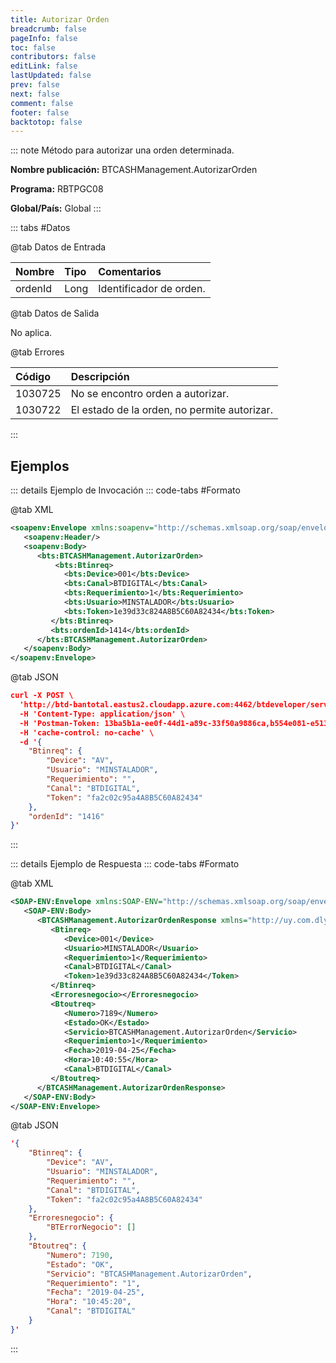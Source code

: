```yaml
---
title: Autorizar Orden
breadcrumb: false
pageInfo: false
toc: false
contributors: false
editLink: false
lastUpdated: false
prev: false
next: false
comment: false
footer: false
backtotop: false
---
```


<!-- ABRE DATOS DEL MÉTODO -->
::: note Método para autorizar una orden determinada.

**Nombre publicación:** BTCASHManagement.AutorizarOrden

**Programa:** RBTPGC08

**Global/País:** Global
:::
<!-- CIERRA DATOS DEL MÉTODO -->

<!-- ABRE TABLA DE DATOS -->
::: tabs #Datos 

@tab Datos de Entrada

Nombre | Tipo | Comentarios
:--------- | :--------- | :---------
ordenId | Long | Identificador de orden.

@tab Datos de Salida

No aplica.

@tab Errores

Código | Descripción
:--------- | :-----------
1030725 | No se encontro orden a autorizar.
1030722 | El estado de la orden, no permite autorizar.
::: 
<!-- CIERRA TABLA DE DATOS -->

## **Ejemplos**

<!-- ABRE EJEMPLO DE INVOCACIÓN -->
::: details Ejemplo de Invocación 
::: code-tabs #Formato

@tab XML
```xml
<soapenv:Envelope xmlns:soapenv="http://schemas.xmlsoap.org/soap/envelope/" xmlns:bts="http://uy.com.dlya.bantotal/BTSOA/">
   <soapenv:Header/>
   <soapenv:Body>
      <bts:BTCASHManagement.AutorizarOrden>
          <bts:Btinreq>
            <bts:Device>001</bts:Device>
            <bts:Canal>BTDIGITAL</bts:Canal>
            <bts:Requerimiento>1</bts:Requerimiento>
            <bts:Usuario>MINSTALADOR</bts:Usuario>
            <bts:Token>1e39d33c824A8B5C60A82434</bts:Token>
         </bts:Btinreq>
         <bts:ordenId>1414</bts:ordenId>
      </bts:BTCASHManagement.AutorizarOrden>
   </soapenv:Body>
</soapenv:Envelope>
```

@tab JSON
```json
curl -X POST \
  'http://btd-bantotal.eastus2.cloudapp.azure.com:4462/btdeveloper/servlet/com.dlya.bantotal.odwsbt_BTCASHManagement_v1?AutorizarOrden=' \
  -H 'Content-Type: application/json' \
  -H 'Postman-Token: 13ba5b1a-ee0f-44d1-a89c-33f50a9886ca,b554e081-e513-4d70-a311-824eb3e9218a' \
  -H 'cache-control: no-cache' \
  -d '{
	"Btinreq": {
		"Device": "AV",
		"Usuario": "MINSTALADOR",
		"Requerimiento": "",
		"Canal": "BTDIGITAL",
		"Token": "fa2c02c95a4A8B5C60A82434"
	},
    "ordenId": "1416"
}'
```
:::
<!-- CIERRA EJEMPLO DE INVOCACIÓN -->

<!-- ABRE EJEMPLO DE RESPUESTA -->
::: details Ejemplo de Respuesta 
::: code-tabs #Formato

@tab XML
```xml
<SOAP-ENV:Envelope xmlns:SOAP-ENV="http://schemas.xmlsoap.org/soap/envelope/" xmlns:xsd="http://www.w3.org/2001/XMLSchema" xmlns:SOAP-ENC="http://schemas.xmlsoap.org/soap/encoding/" xmlns:xsi="http://www.w3.org/2001/XMLSchema-instance">
   <SOAP-ENV:Body>
      <BTCASHManagement.AutorizarOrdenResponse xmlns="http://uy.com.dlya.bantotal/BTSOA/">
         <Btinreq>
            <Device>001</Device>
            <Usuario>MINSTALADOR</Usuario>
            <Requerimiento>1</Requerimiento>
            <Canal>BTDIGITAL</Canal>
            <Token>1e39d33c824A8B5C60A82434</Token>
         </Btinreq>
         <Erroresnegocio></Erroresnegocio>
         <Btoutreq>
            <Numero>7189</Numero>
            <Estado>OK</Estado>
            <Servicio>BTCASHManagement.AutorizarOrden</Servicio>
            <Requerimiento>1</Requerimiento>
            <Fecha>2019-04-25</Fecha>
            <Hora>10:40:55</Hora>
            <Canal>BTDIGITAL</Canal>
         </Btoutreq>
      </BTCASHManagement.AutorizarOrdenResponse>
   </SOAP-ENV:Body>
</SOAP-ENV:Envelope>
```

@tab JSON
```json
'{
	"Btinreq": {
		"Device": "AV",
		"Usuario": "MINSTALADOR",
		"Requerimiento": "",
		"Canal": "BTDIGITAL",
		"Token": "fa2c02c95a4A8B5C60A82434"
	},
    "Erroresnegocio": {
        "BTErrorNegocio": []
    },
    "Btoutreq": {
        "Numero": 7190,
        "Estado": "OK",
        "Servicio": "BTCASHManagement.AutorizarOrden",
        "Requerimiento": "1",
        "Fecha": "2019-04-25",
        "Hora": "10:45:20",
        "Canal": "BTDIGITAL"
    }
}'
```
::: 
<!-- CIERRA EJEMPLO DE RESPUESTA -->